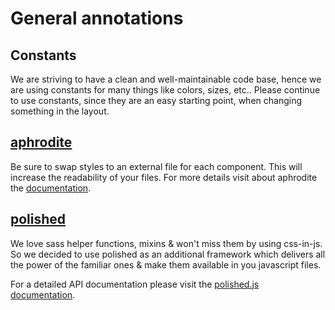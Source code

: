 # General annotations

## Constants

We are striving to have a clean and well-maintainable code base, hence we are using constants for many things like colors, sizes, etc.. Please continue to use constants, since they are an easy starting point, when changing something in the layout.

## [aphrodite](https://github.com/Khan/aphrodite)

Be sure to swap styles to an external file for each component. This will increase the readability of your files.
For more details visit about aphrodite the [documentation](https://github.com/Khan/aphrodite/blob/master/README.md).

## [polished](https://polished.js.org/docs/)

We love sass helper functions, mixins & won't miss them by using css-in-js. So we decided to use polished as an additional framework which delivers all the power of the familiar ones & make them available in you javascript files.

For a detailed API documentation please visit the [polished.js documentation](https://polished.js.org/docs/).
